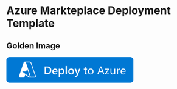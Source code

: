 # Azure Markteplace Deployment Template

## Golden Image
[![Deploy To Azure](https://raw.githubusercontent.com/Azure/azure-quickstart-templates/master/1-CONTRIBUTION-GUIDE/images/deploytoazure.svg?sanitize=true)](https://portal.azure.com/#create/Microsoft.Template/uri/https%3A%2F%2Fraw.githubusercontent.com%2FJasonConger%2Fam%2Fmain%2FmainTemplate.json/createUIDefinitionUri/https%3A%2F%2Fraw.githubusercontent.com%2FJasonConger%2Fam%2Fmaster%2FcreateUiDefinition.json)

